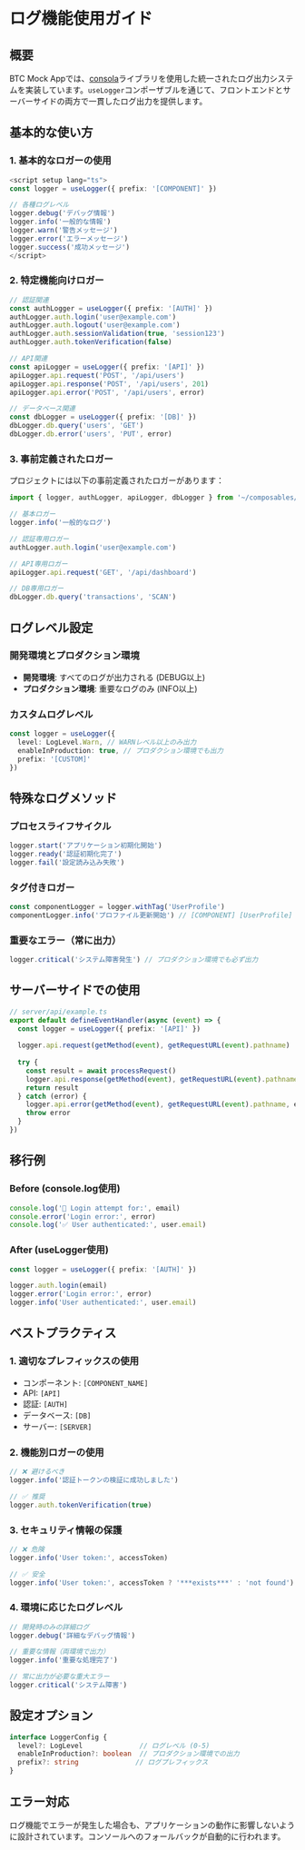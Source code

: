 # ログ機能使用ガイド

## 概要

BTC Mock Appでは、[consola](https://github.com/unjs/consola)ライブラリを使用した統一されたログ出力システムを実装しています。`useLogger`コンポーザブルを通じて、フロントエンドとサーバーサイドの両方で一貫したログ出力を提供します。

## 基本的な使い方

### 1. 基本的なロガーの使用

```typescript
<script setup lang="ts">
const logger = useLogger({ prefix: '[COMPONENT]' })

// 各種ログレベル
logger.debug('デバッグ情報')
logger.info('一般的な情報')
logger.warn('警告メッセージ')
logger.error('エラーメッセージ')
logger.success('成功メッセージ')
</script>
```

### 2. 特定機能向けロガー

```typescript
// 認証関連
const authLogger = useLogger({ prefix: '[AUTH]' })
authLogger.auth.login('user@example.com')
authLogger.auth.logout('user@example.com')
authLogger.auth.sessionValidation(true, 'session123')
authLogger.auth.tokenVerification(false)

// API関連
const apiLogger = useLogger({ prefix: '[API]' })
apiLogger.api.request('POST', '/api/users')
apiLogger.api.response('POST', '/api/users', 201)
apiLogger.api.error('POST', '/api/users', error)

// データベース関連
const dbLogger = useLogger({ prefix: '[DB]' })
dbLogger.db.query('users', 'GET')
dbLogger.db.error('users', 'PUT', error)
```

### 3. 事前定義されたロガー

プロジェクトには以下の事前定義されたロガーがあります：

```typescript
import { logger, authLogger, apiLogger, dbLogger } from '~/composables/useLogger'

// 基本ロガー
logger.info('一般的なログ')

// 認証専用ロガー
authLogger.auth.login('user@example.com')

// API専用ロガー
apiLogger.api.request('GET', '/api/dashboard')

// DB専用ロガー
dbLogger.db.query('transactions', 'SCAN')
```

## ログレベル設定

### 開発環境とプロダクション環境

- **開発環境**: すべてのログが出力される (DEBUG以上)
- **プロダクション環境**: 重要なログのみ (INFO以上)

### カスタムログレベル

```typescript
const logger = useLogger({
  level: LogLevel.Warn, // WARNレベル以上のみ出力
  enableInProduction: true, // プロダクション環境でも出力
  prefix: '[CUSTOM]'
})
```

## 特殊なログメソッド

### プロセスライフサイクル

```typescript
logger.start('アプリケーション初期化開始')
logger.ready('認証初期化完了')
logger.fail('設定読み込み失敗')
```

### タグ付きロガー

```typescript
const componentLogger = logger.withTag('UserProfile')
componentLogger.info('プロファイル更新開始') // [COMPONENT] [UserProfile] プロファイル更新開始
```

### 重要なエラー（常に出力）

```typescript
logger.critical('システム障害発生') // プロダクション環境でも必ず出力
```

## サーバーサイドでの使用

```typescript
// server/api/example.ts
export default defineEventHandler(async (event) => {
  const logger = useLogger({ prefix: '[API]' })
  
  logger.api.request(getMethod(event), getRequestURL(event).pathname)
  
  try {
    const result = await processRequest()
    logger.api.response(getMethod(event), getRequestURL(event).pathname, 200)
    return result
  } catch (error) {
    logger.api.error(getMethod(event), getRequestURL(event).pathname, error)
    throw error
  }
})
```

## 移行例

### Before (console.log使用)

```typescript
console.log('🔑 Login attempt for:', email)
console.error('Login error:', error)
console.log('✅ User authenticated:', user.email)
```

### After (useLogger使用)

```typescript
const logger = useLogger({ prefix: '[AUTH]' })

logger.auth.login(email)
logger.error('Login error:', error)
logger.info('User authenticated:', user.email)
```

## ベストプラクティス

### 1. 適切なプレフィックスの使用

- コンポーネント: `[COMPONENT_NAME]`
- API: `[API]`
- 認証: `[AUTH]`
- データベース: `[DB]`
- サーバー: `[SERVER]`

### 2. 機能別ロガーの使用

```typescript
// ❌ 避けるべき
logger.info('認証トークンの検証に成功しました')

// ✅ 推奨
logger.auth.tokenVerification(true)
```

### 3. セキュリティ情報の保護

```typescript
// ❌ 危険
logger.info('User token:', accessToken)

// ✅ 安全
logger.info('User token:', accessToken ? '***exists***' : 'not found')
```

### 4. 環境に応じたログレベル

```typescript
// 開発時のみの詳細ログ
logger.debug('詳細なデバッグ情報')

// 重要な情報（両環境で出力）
logger.info('重要な処理完了')

// 常に出力が必要な重大エラー
logger.critical('システム障害')
```

## 設定オプション

```typescript
interface LoggerConfig {
  level?: LogLevel              // ログレベル (0-5)
  enableInProduction?: boolean  // プロダクション環境での出力
  prefix?: string              // ログプレフィックス
}
```

## エラー対応

ログ機能でエラーが発生した場合も、アプリケーションの動作に影響しないように設計されています。コンソールへのフォールバックが自動的に行われます。